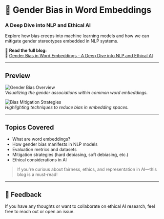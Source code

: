 # 📘 Gender Bias in Word Embeddings  
### A Deep Dive into NLP and Ethical AI

Explore how bias creeps into machine learning models and how we can mitigate gender stereotypes embedded in NLP systems.

📖 **Read the full blog:**  
🔗 [Gender Bias in Word Embeddings - A Deep Dive into NLP and Ethical AI](https://cold-primrose-907.notion.site/Gender-Bias-in-Word-Embeddings-A-Deep-Dive-into-NLP-and-Ethical-AI-1a950465ff70802e8119ef1fb5d956d2?pvs=74)

---

## Preview

![Gender Bias Overview](https://github.com/user-attachments/assets/06b66c81-ac4b-4883-99d3-bc157527f6ea)  
*Visualizing the gender associations within common word embeddings.*

![Bias Mitigation Strategies](https://github.com/user-attachments/assets/7e9f386c-d5cc-441c-8b76-20af4c4e3b24)  
*Highlighting techniques to reduce bias in embedding spaces.*

---

## Topics Covered
- What are word embeddings?
- How gender bias manifests in NLP models
- Evaluation metrics and datasets
- Mitigation strategies (hard debiasing, soft debiasing, etc.)
- Ethical considerations in AI

> If you're curious about fairness, ethics, and representation in AI—this blog is a must-read!

---

## 💬 Feedback
If you have any thoughts or want to collaborate on ethical AI research, feel free to reach out or open an issue.
